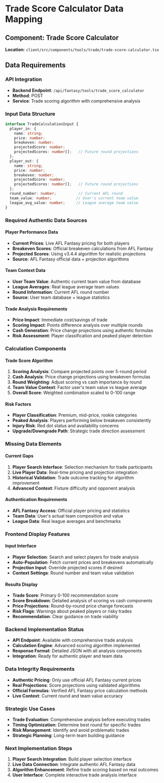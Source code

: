 # Trade Score Calculator Data Mapping

## Component: Trade Score Calculator
**Location**: `client/src/components/tools/trade/trade-score-calculator.tsx`

## Data Requirements

### API Integration
- **Backend Endpoint**: `/api/fantasy/tools/trade_score_calculator`
- **Method**: POST
- **Service**: Trade scoring algorithm with comprehensive analysis

### Input Data Structure
```typescript
interface TradeCalculationInput {
  player_in: {
    name: string;
    price: number;
    breakeven: number;
    projectedScore: number;
    projectedScores: number[];   // Future round projections
  };
  player_out: {
    name: string;
    price: number;
    breakeven: number;
    projectedScore: number;
    projectedScores: number[];   // Future round projections
  };
  round_number: number;          // Current AFL round
  team_value: number;           // User's current team value
  league_avg_value: number;     // League average team value
}
```

### Required Authentic Data Sources

#### Player Performance Data
- **Current Prices**: Live AFL Fantasy pricing for both players
- **Breakeven Scores**: Official breakeven calculations from AFL Fantasy
- **Projected Scores**: Using v3.4.4 algorithm for realistic projections
- **Source**: AFL Fantasy official data + projection algorithms

#### Team Context Data
- **User Team Value**: Authentic current team value from database
- **League Averages**: Real league average team values
- **Round Information**: Current AFL round number
- **Source**: User team database + league statistics

#### Trade Analysis Requirements
- **Price Impact**: Immediate cost/savings of trade
- **Scoring Impact**: Points difference analysis over multiple rounds
- **Cash Generation**: Price change projections using authentic formulas
- **Risk Assessment**: Player classification and peaked player detection

### Calculation Components

#### Trade Score Algorithm
1. **Scoring Analysis**: Compare projected points over 5-round period
2. **Cash Analysis**: Price change projections using breakeven formulas
3. **Round Weighting**: Adjust scoring vs cash importance by round
4. **Team Value Context**: Factor user's team value vs league average
5. **Overall Score**: Weighted combination scaled to 0-100 range

#### Risk Factors
- **Player Classification**: Premium, mid-price, rookie categories
- **Peaked Analysis**: Players performing below breakeven consistently
- **Injury Risk**: Red dot status and availability concerns
- **Upgrade/Downgrade Path**: Strategic trade direction assessment

### Missing Data Elements

#### Current Gaps
1. **Player Search Interface**: Selection mechanism for trade participants
2. **Live Player Data**: Real-time pricing and projection integration
3. **Historical Validation**: Trade outcome tracking for algorithm improvement
4. **Advanced Context**: Fixture difficulty and opponent analysis

#### Authentication Requirements
- **AFL Fantasy Access**: Official player pricing and statistics
- **Team Data**: User's actual team composition and value
- **League Data**: Real league averages and benchmarks

### Frontend Display Features

#### Input Interface
- **Player Selection**: Search and select players for trade analysis
- **Auto-Population**: Fetch current prices and breakevens automatically
- **Projection Input**: Override projected scores if desired
- **Context Settings**: Round number and team value validation

#### Results Display
- **Trade Score**: Primary 0-100 recommendation score
- **Score Breakdown**: Detailed analysis of scoring vs cash components
- **Price Projections**: Round-by-round price change forecasts
- **Risk Flags**: Warnings about peaked players or risky trades
- **Recommendation**: Clear guidance on trade viability

### Backend Implementation Status
- **API Endpoint**: Available with comprehensive trade analysis
- **Calculation Engine**: Advanced scoring algorithm implemented
- **Response Format**: Detailed JSON with all analysis components
- **Integration**: Ready for authentic player and team data

### Data Integrity Requirements
- **Authentic Pricing**: Only use official AFL Fantasy current prices
- **Real Projections**: Score projections using validated algorithms
- **Official Formulas**: Verified AFL Fantasy price calculation methods
- **Live Context**: Current round and team value accuracy

### Strategic Use Cases
- **Trade Evaluation**: Comprehensive analysis before executing trades
- **Timing Optimization**: Determine best round for specific trades
- **Risk Management**: Identify and avoid problematic trades
- **Strategic Planning**: Long-term team building guidance

### Next Implementation Steps
1. **Player Search Integration**: Build player selection interface
2. **Live Data Connection**: Integrate authentic AFL Fantasy data
3. **Algorithm Enhancement**: Refine trade scoring based on real outcomes
4. **User Interface**: Complete interactive trade analysis interface